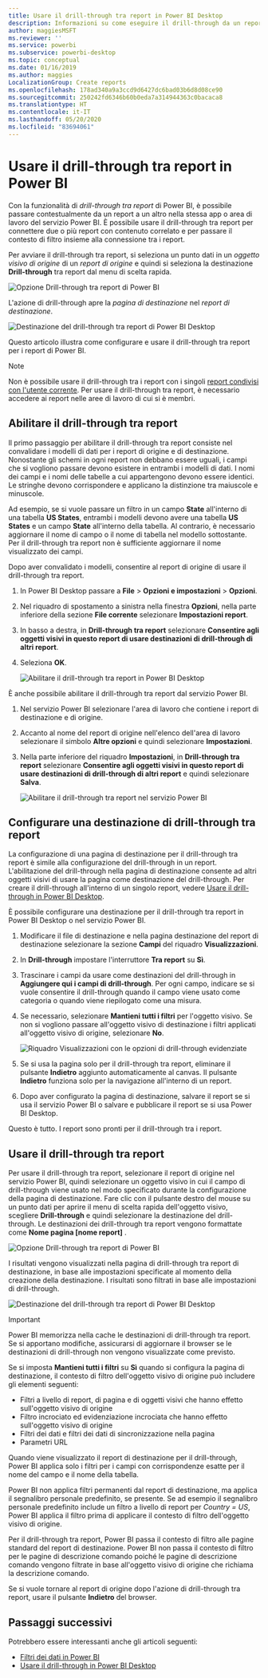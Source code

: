 ```yaml
---
title: Usare il drill-through tra report in Power BI Desktop
description: Informazioni su come eseguire il drill-through da un report a un altro in Power BI Desktop
author: maggiesMSFT
ms.reviewer: ''
ms.service: powerbi
ms.subservice: powerbi-desktop
ms.topic: conceptual
ms.date: 01/16/2019
ms.author: maggies
LocalizationGroup: Create reports
ms.openlocfilehash: 178ad340a9a3ccd9d6427dc6bad03b6d8d08ce90
ms.sourcegitcommit: 250242fd6346b60b0eda7a314944363c0bacaca8
ms.translationtype: HT
ms.contentlocale: it-IT
ms.lasthandoff: 05/20/2020
ms.locfileid: "83694061"
---
```

# <a name="use-cross-report-drillthrough-in-power-bi"></a>Usare il drill-through tra report in Power BI

Con la funzionalità di *drill-through tra report* di Power BI, è possibile passare contestualmente da un report a un altro nella stessa app o area di lavoro del servizio Power BI. È possibile usare il drill-through tra report per connettere due o più report con contenuto correlato e per passare il contesto di filtro insieme alla connessione tra i report. 

Per avviare il drill-through tra report, si seleziona un punto dati in un *oggetto visivo di origine* di un *report di origine* e quindi si seleziona la destinazione **Drill-through** tra report dal menu di scelta rapida. 

![Opzione Drill-through tra report di Power BI](media/desktop-cross-report-drill-through/cross-report-drill-through-01.png)

L'azione di drill-through apre la *pagina di destinazione* nel *report di destinazione*. 

![Destinazione del drill-through tra report di Power BI Desktop](media/desktop-cross-report-drill-through/cross-report-drill-through-01a.png)

Questo articolo illustra come configurare e usare il drill-through tra report per i report di Power BI.

> [!NOTE]
> Non è possibile usare il drill-through tra i report con i singoli [report condivisi con l'utente corrente](../collaborate-share/service-share-dashboards.md#share-a-dashboard-or-report). Per usare il drill-through tra report, è necessario accedere ai report nelle aree di lavoro di cui si è membri.

## <a name="enable-cross-report-drillthrough"></a>Abilitare il drill-through tra report

Il primo passaggio per abilitare il drill-through tra report consiste nel convalidare i modelli di dati per i report di origine e di destinazione. Nonostante gli schemi in ogni report non debbano essere uguali, i campi che si vogliono passare devono esistere in entrambi i modelli di dati. I nomi dei campi e i nomi delle tabelle a cui appartengono devono essere identici. Le stringhe devono corrispondere e applicano la distinzione tra maiuscole e minuscole.

Ad esempio, se si vuole passare un filtro in un campo **State** all'interno di una tabella **US States**, entrambi i modelli devono avere una tabella **US States** e un campo **State** all'interno della tabella. Al contrario, è necessario aggiornare il nome di campo o il nome di tabella nel modello sottostante. Per il drill-through tra report non è sufficiente aggiornare il nome visualizzato dei campi.

Dopo aver convalidato i modelli, consentire al report di origine di usare il drill-through tra report. 

1. In Power BI Desktop passare a **File** > **Opzioni e impostazioni** > **Opzioni**. 
1. Nel riquadro di spostamento a sinistra nella finestra **Opzioni**, nella parte inferiore della sezione **File corrente** selezionare **Impostazioni report**. 
1. In basso a destra, in **Drill-through tra report** selezionare **Consentire agli oggetti visivi in questo report di usare destinazioni di drill-through di altri report**. 
1. Seleziona **OK**. 
   
   ![Abilitare il drill-through tra report in Power BI Desktop](media/desktop-cross-report-drill-through/cross-report-drill-through-02.png)

È anche possibile abilitare il drill-through tra report dal servizio Power BI.
1. Nel servizio Power BI selezionare l'area di lavoro che contiene i report di destinazione e di origine.
1. Accanto al nome del report di origine nell'elenco dell'area di lavoro selezionare il simbolo **Altre opzioni** e quindi selezionare **Impostazioni**. 
1. Nella parte inferiore del riquadro **Impostazioni**, in **Drill-through tra report** selezionare **Consentire agli oggetti visivi in questo report di usare destinazioni di drill-through di altri report** e quindi selezionare **Salva**.
   
   ![Abilitare il drill-through tra report nel servizio Power BI](media/desktop-cross-report-drill-through/cross-report-drill-through-02a.png)

## <a name="set-up-a-cross-report-drillthrough-target"></a>Configurare una destinazione di drill-through tra report

La configurazione di una pagina di destinazione per il drill-through tra report è simile alla configurazione del drill-through in un report. L'abilitazione del drill-through nella pagina di destinazione consente ad altri oggetti visivi di usare la pagina come destinazione del drill-through. Per creare il drill-through all'interno di un singolo report, vedere [Usare il drill-through in Power BI Desktop](desktop-drillthrough.md).

È possibile configurare una destinazione per il drill-through tra report in Power BI Desktop o nel servizio Power BI. 
1. Modificare il file di destinazione e nella pagina destinazione del report di destinazione selezionare la sezione **Campi** del riquadro **Visualizzazioni**. 
1. In **Drill-through** impostare l'interruttore **Tra report** su **Sì**. 
1. Trascinare i campi da usare come destinazioni del drill-through in **Aggiungere qui i campi di drill-through**. Per ogni campo, indicare se si vuole consentire il drill-through quando il campo viene usato come categoria o quando viene riepilogato come una misura. 
1. Se necessario, selezionare **Mantieni tutti i filtri** per l'oggetto visivo. Se non si vogliono passare all'oggetto visivo di destinazione i filtri applicati all'oggetto visivo di origine, selezionare **No**.
   
   ![Riquadro Visualizzazioni con le opzioni di drill-through evidenziate](media/desktop-cross-report-drill-through/cross-report-drill-through-03.png)
   
1. Se si usa la pagina solo per il drill-through tra report, eliminare il pulsante **Indietro** aggiunto automaticamente al canvas. Il pulsante **Indietro** funziona solo per la navigazione all'interno di un report. 
1. Dopo aver configurato la pagina di destinazione, salvare il report se si usa il servizio Power BI o salvare e pubblicare il report se si usa Power BI Desktop.

Questo è tutto. I report sono pronti per il drill-through tra i report. 

## <a name="use-cross-report-drillthrough"></a>Usare il drill-through tra report

Per usare il drill-through tra report, selezionare il report di origine nel servizio Power BI, quindi selezionare un oggetto visivo in cui il campo di drill-through viene usato nel modo specificato durante la configurazione della pagina di destinazione. Fare clic con il pulsante destro del mouse su un punto dati per aprire il menu di scelta rapida dell'oggetto visivo, scegliere **Drill-through** e quindi selezionare la destinazione del drill-through. Le destinazioni dei drill-through tra report vengono formattate come **Nome pagina [nome report]** .

![Opzione Drill-through tra report di Power BI](media/desktop-cross-report-drill-through/cross-report-drill-through-01.png)

I risultati vengono visualizzati nella pagina di drill-through tra report di destinazione, in base alle impostazioni specificate al momento della creazione della destinazione. I risultati sono filtrati in base alle impostazioni di drill-through.

![Destinazione del drill-through tra report di Power BI Desktop](media/desktop-cross-report-drill-through/cross-report-drill-through-01a.png)

> [!IMPORTANT]
> Power BI memorizza nella cache le destinazioni di drill-through tra report. Se si apportano modifiche, assicurarsi di aggiornare il browser se le destinazioni di drill-through non vengono visualizzate come previsto. 

Se si imposta **Mantieni tutti i filtri** su **Sì** quando si configura la pagina di destinazione, il contesto di filtro dell'oggetto visivo di origine può includere gli elementi seguenti: 

- Filtri a livello di report, di pagina e di oggetti visivi che hanno effetto sull'oggetto visivo di origine 
- Filtro incrociato ed evidenziazione incrociata che hanno effetto sull'oggetto visivo di origine 
- Filtri dei dati e filtri dei dati di sincronizzazione nella pagina
- Parametri URL

Quando viene visualizzato il report di destinazione per il drill-through, Power BI applica solo i filtri per i campi con corrispondenze esatte per il nome del campo e il nome della tabella. 

Power BI non applica filtri permanenti dal report di destinazione, ma applica il segnalibro personale predefinito, se presente. Se ad esempio il segnalibro personale predefinito include un filtro a livello di report per *Country = US*, Power BI applica il filtro prima di applicare il contesto di filtro dell'oggetto visivo di origine. 

Per il drill-through tra report, Power BI passa il contesto di filtro alle pagine standard del report di destinazione. Power BI non passa il contesto di filtro per le pagine di descrizione comando poiché le pagine di descrizione comando vengono filtrate in base all'oggetto visivo di origine che richiama la descrizione comando.

Se si vuole tornare al report di origine dopo l'azione di drill-through tra report, usare il pulsante **Indietro** del browser. 

## <a name="next-steps"></a>Passaggi successivi

Potrebbero essere interessanti anche gli articoli seguenti:

- [Filtri dei dati in Power BI](../visuals/power-bi-visualization-slicers.md)
- [Usare il drill-through in Power BI Desktop](desktop-drillthrough.md)
